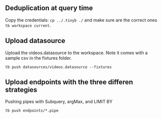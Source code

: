 ## Deduplication at query time 
Copy the credentials: `cp ../.tinyb ./` and make sure are the correct ones `tb workspace current`.

## Upload datasource
Upload the videos.datasource to the workspace. Note it comes with a sample csv in the fixtures folder.

`tb push datasources/videos.datasource --fixtures`

## Upload endpoints with the three differen strategies
Pushing pipes with Subquery, argMax, and LIMIT BY

`tb push endpoints/*.pipe `